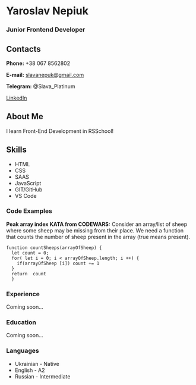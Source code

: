# Yaroslav Nepiuk

### Junior Frontend Developer



## Contacts
**Phone:** +38 067 8562802


**E-mail:** slavanepuk@gmail.com


**Telegram:** @Slava_Platinum


[LinkedIn](https://www.linkedin.com/in/yaroslav-nepiuk/?lipi=urn%3Ali%3Apage%3Aprofile_common_profile_index%3Be0a84966-41dd-49ea-8a97-0aedd55e2829)



## About Me
I learn Front-End Development in RSSchool!



## Skills
* HTML
* CSS
* SAAS
* JavaScript
* GIT/GitHub
* VS Code



### Code Examples
**Peak array index KATA from CODEWARS:** Consider an array/list of sheep where some sheep may be missing from their place. We need a function that counts the number of sheep present in the array (true means present).
```
function countSheeps(arrayOfSheep) {
  let count = 0;
  for( let i = 0; i < arrayOfSheep.length; i ++) {
    if(arrayOfSheep [i]) count += 1
  }
  return  count
  }
```



### Experience
Сoming soon…



### Education
Сoming soon…



### Languages
* Ukrainian - Native
* English - A2
* Russian - Intermediate
